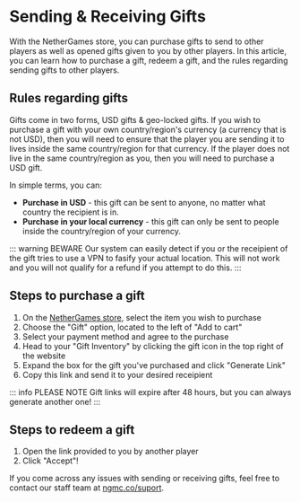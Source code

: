 # Sending & Receiving Gifts

With the NetherGames store, you can purchase gifts to send to other players as well as opened gifts given to you by other players. In this article, you can learn how to purchase a gift, redeem a gift, and the rules regarding sending gifts to other players.

## Rules regarding gifts
Gifts come in two forms, USD gifts & geo-locked gifts. If you wish to purchase a gift with your own country/region's currency (a currency that is not USD), then you will need to ensure that the player you are sending it to lives inside the same country/region for that currency. If the player does not live in the same country/region as you, then you will need to purchase a USD gift.

In simple terms, you can:
* **Purchase in USD** - this gift can be sent to anyone, no matter what country the recipient is in.
* **Purchase in your local currency** - this gift can only be sent to people inside the country/region of your currency.

::: warning BEWARE
Our system can easily detect if you or the receipient of the gift tries to use a VPN to fasify your actual location. This will not work and you will not qualify for a refund if you attempt to do this.
:::

## Steps to purchase a gift

1. On the [NetherGames store](https://store.nethergames.org), select the item you wish to purchase
2. Choose the "Gift" option, located to the left of "Add to cart"
3. Select your payment method and agree to the purchase
4. Head to your "Gift Inventory" by clicking the gift icon in the top right of the website
5. Expand the box for the gift you've purchased and click "Generate Link"
6. Copy this link and send it to your desired receipient

::: info PLEASE NOTE
Gift links will expire after 48 hours, but you can always generate another one!
:::

## Steps to redeem a gift

1. Open the link provided to you by another player
2. Click "Accept"!

If you come across any issues with sending or receiving gifts, feel free to contact our staff team at [ngmc.co/suport](https://ngmc.co/support).
